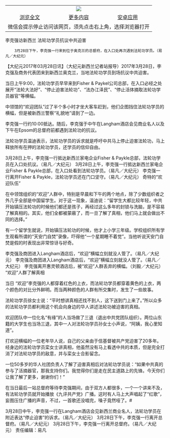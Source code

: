 ﻿

<table>
  <tr>
    <td align="center" colspan="3">
      <a href="https://github.com/ogate/ogate/blob/master/README.md"><img src="https://cloud.githubusercontent.com/assets/11880933/13434984/f430fae2-e012-11e5-814f-c2df1e82b247.jpg"/></a>
    </td>
  </tr>
  <tr>
    <td align="center">
      <a href="https://s3.ap-south-1.amazonaws.com/ogatem/oGate.htm?c815300&from=oNote">浏览全文</a>
    </td>
    <td align="center">
      <a href="https://s3.ap-south-1.amazonaws.com/ogatem/oGate.htm?from=oNote">更多内容</a>
    </td>
    <td align="center">
      <a href="https://raw.githubusercontent.com/ogate/up/master/ogate.apk">安卓应用</a>
    </td>
  </tr>
  <tr>
    <td align="center" colspan="3">
      微信会提示停止访问该网页，须先点击右上角，选择浏览器打开
    </td>
  </tr>
</table>    



李克强访新西兰 法轮功学员抗议中共迫害






        3月28日下午，李克强一行来到位于奥克兰的总督府，在入口处再次遇到法轮功学员。（易凡／大纪元）




【大纪元2017年03月28日讯】（大纪元新西兰记者站报导）2017年3月28日，李克强及商务代表团来到新西兰奥克兰，当地法轮功学员到场抗议中共迫害。


当日上午9:00，法轮功学员早早来到Fisher &amp; Paykel公司总部，在入口必经之处展开“法轮大法好”、“停止迫害法轮功”、“法办江泽民”、“停止活体摘取法轮功学员器官”等横幅。


中领馆的“欢迎团队”过了半个多小时才坐大客车赶到，他们企图挡住法轮功学员的横幅，但是被新西兰警察“礼貌地”请到了一边。


李克强一行约10:00抵达。随后，李克强于中午在Langham酒店会见商业名人以及下午在Epsom的总督府前都遇到法轮功的抗议。


法轮功学员温迪表示，法轮功学员的诉求就是呼吁中共马上停止迫害法轮功，马上释放所有在押的法轮功学员，还学员的信仰自由。


3月28日上午，李克强一行抵达新西兰家电企业Fisher &amp; Paykle总部，法轮功学员在入口处抗议。（易凡／大纪元）
3月28日上午，李克强一行抵达新西兰家电企业Fisher &amp; Paykle总部，在入口处看到法轮功学员。（易凡／大纪元）
李克强一行离开Fisher &amp; Paykle，法轮功学员还在门口坚守。（易凡／大纪元）
奇特的“欢迎队伍”


在中领馆组织的“欢迎”人群中，特别是早晨和下午的两个地点，除了少数组织者之外几乎全部是中国留学生。对于这一现象，温迪说：“留学生大都比较年轻，中共开始镇压法轮功的时候他们都还是孩子，再经过这么多年的封锁与洗脑，是不容易了解真相的。其实，他们全都被蒙蔽了，而一旦了解了真相，他们马上就会做出不同的选择。”


有一个留学生就说，开始镇压法轮功的时候，他才上小学三年级。学校组织所有学生观看所谓的“天安门自焚”录像，吓得他“一个星期睡不着觉”。当他听说天安门自焚是假的时表现出非常惊讶与好奇。


李克强及商团进入Langham酒店后，“欢迎”横幅立刻就没人管了。（易凡／大纪元）
李克强及商团进入Langham酒店后，“欢迎”横幅立刻就没人管了。（易凡／大纪元）
李克强离开惠灵顿酒店后，被“欢迎”人群丢弃的横幅。（刘毅／大纪元）
“欢迎”人群了解真相


当日 “欢迎”李克强的人都穿着红色的上衣，而法轮功学员都穿着黄色的上衣，两个颜色的对比分外鲜明。而当两种颜色的人群有所交集时，发生了一些故事。


法轮功学员徐女士说：“平时想讲真相还找不到人，这下送到门上来了。”所以众多的法轮功学员都利用这个机会向身边的华人讲述法轮功被迫害的真相。


欢迎团队中一位化名“有缘”的人当场做了三退（退出中共党团队组织）。两位山东籍的大学生也当场三退，其中一人对法轮功学员孙女士小声说，“阿姨，我心里知道”。


打欢迎横幅的一位老年华人说，自己的父亲由于信基督被共产党迫害了20多年。经身边的法轮功学员栾女士讲真相，他虽然没有马上看透中共的本质，但是完全打消了对法轮功学员的敌意，并与栾女士合影留念。


一位50多岁的华人社团负责人了解了迫害真相后对法轮功学员说：“如果中共真的参与了活摘器官，那我支持你们。我觉得你们是走在民主道路上的先锋。今天你们让我了解了更多，谢谢你们！”


在当日最后一站总督府等待李克强期间，由于双方人都很多，一个一个讲来不及，有法轮功学员就开始播放《九评共产党》广播。这时有人马上大声唱起了“红歌”，妄图压住广播的声音，不过，一首歌还没唱完，嗓子竟然哑了。#


3月28日中午，李克强一行在Langham酒店会见新西兰商业名人，法轮功学员在附近表达“停止迫害”的诉求。（易凡／大纪元）
3月28日下午，李克强一行离开总督府。（易凡／大纪元）
3月28日下午，李克强一行离开总督府。（易凡／大纪元）
责任编辑：易凡




